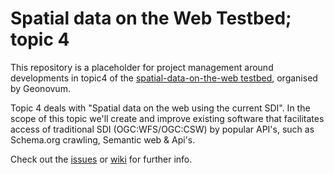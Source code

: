 # Spatial data on the Web Testbed; topic 4

This repository is a placeholder for project management around developments in topic4 of the [spatial-data-on-the-web testbed](http://www.geonovum.nl/onderwerp-artikel/testbed-locatie-data-het-web), organised by Geonovum.

Topic 4 deals with "Spatial data on the web using the current SDI". In the scope of this topic we'll create and improve existing software that facilitates access of traditional SDI (OGC:WFS/OGC:CSW) by popular API's, such as Schema.org crawling, Semantic web & Api's.

Check out the [issues](../../issues) or [wiki](../../wiki) for further info.
